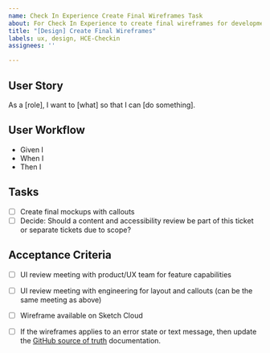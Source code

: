 ```yaml
---
name: Check In Experience Create Final Wireframes Task
about: For Check In Experience to create final wireframes for development
title: "[Design] Create Final Wireframes"
labels: ux, design, HCE-Checkin
assignees: ''

---
```


## User Story
As a [role], I want to [what] so that I can [do something].

## User Workflow
- Given I
- When I
- Then I

## Tasks
- [ ] Create final mockups with callouts 
- [ ] Decide: Should a content and accessibility review be part of this ticket or separate tickets due to scope?

## Acceptance Criteria
- [ ] UI review meeting with product/UX team for feature capabilities
- [ ] UI review meeting with engineering for layout and callouts (can be the same meeting as above)
- [ ] Wireframe available on Sketch Cloud
- [ ] If the wireframes applies to an error state or text message, then update the [GitHub source of truth](https://github.com/department-of-veterans-affairs/va.gov-team/blob/master/products/health-care/checkin/design/text-and-error-messages.md) documentation.


